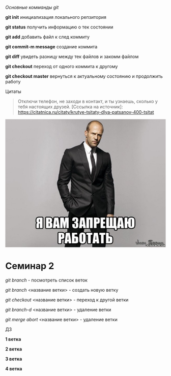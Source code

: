 *Основные комманды git* 

**git init**  инициализация локального репзитория

**git status** получить информацию о тек состоянии

**git add**  добавить файл к след коммиту

**git commit-m message** создание коммита

**git diff** увидеть разницу между тек файлов и закомм файлом

**git checkout** переход от одного коммита к другому

**git checkout master** вернуться к актуальному состоянию и продолжить работу

Цитаты 
>Отключи телефон, не заходи в контакт, и ты узнаешь, сколько у тебя настоящих друзей.
[Сссылка на источник]: https://citatnica.ru/citaty/krutye-tsitaty-dlya-patsanov-400-tsitat

![фото](stethem_269244097_orig_.jpg)

# Семинар 2


*git branch*  - посмотреть список веток

*git branch* <название ветки> - создать новую ветку

*git checkout* <название ветки> - переход к другой ветки

*git branch-d* <название ветки> - удаление ветки

*git merge abort* <название ветки> - удаление ветки


ДЗ

**1 ветка**

**2 ветка**

**3 ветка**

**4 ветка**